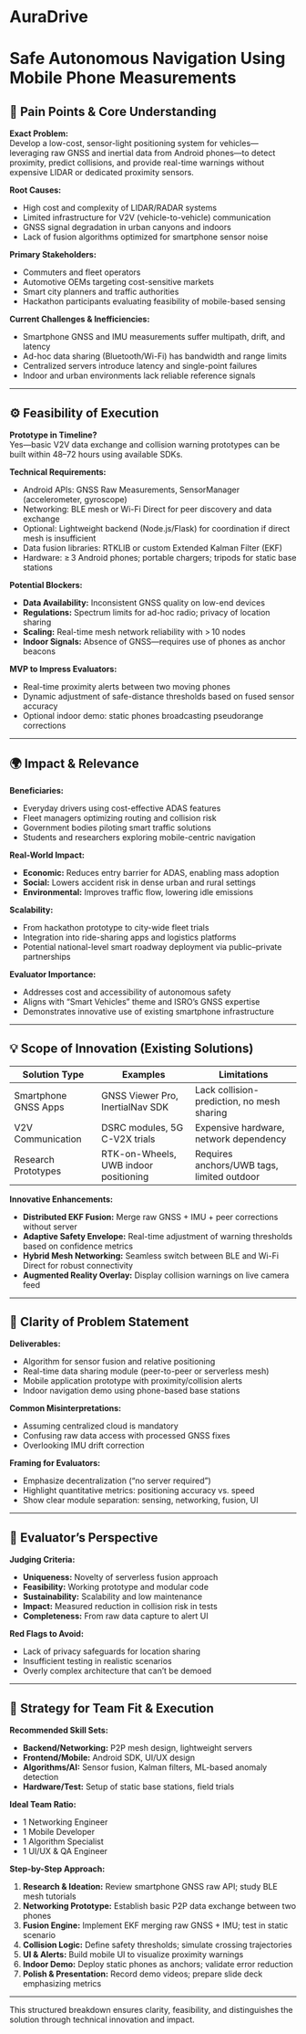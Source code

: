 # AuraDrive

# Safe Autonomous Navigation Using Mobile Phone Measurements

## 🔎 Pain Points & Core Understanding

**Exact Problem:**  
Develop a low-cost, sensor-light positioning system for vehicles—leveraging raw GNSS and inertial data from Android phones—to detect proximity, predict collisions, and provide real-time warnings without expensive LIDAR or dedicated proximity sensors.

**Root Causes:**  
- High cost and complexity of LIDAR/RADAR systems  
- Limited infrastructure for V2V (vehicle-to-vehicle) communication  
- GNSS signal degradation in urban canyons and indoors  
- Lack of fusion algorithms optimized for smartphone sensor noise

**Primary Stakeholders:**  
- Commuters and fleet operators  
- Automotive OEMs targeting cost-sensitive markets  
- Smart city planners and traffic authorities  
- Hackathon participants evaluating feasibility of mobile-based sensing

**Current Challenges & Inefficiencies:**  
- Smartphone GNSS and IMU measurements suffer multipath, drift, and latency  
- Ad-hoc data sharing (Bluetooth/Wi-Fi) has bandwidth and range limits  
- Centralized servers introduce latency and single-point failures  
- Indoor and urban environments lack reliable reference signals

***

## ⚙️ Feasibility of Execution

**Prototype in Timeline?**  
Yes—basic V2V data exchange and collision warning prototypes can be built within 48–72 hours using available SDKs.

**Technical Requirements:**  
- Android APIs: GNSS Raw Measurements, SensorManager (accelerometer, gyroscope)  
- Networking: BLE mesh or Wi-Fi Direct for peer discovery and data exchange  
- Optional: Lightweight backend (Node.js/Flask) for coordination if direct mesh is insufficient  
- Data fusion libraries: RTKLIB or custom Extended Kalman Filter (EKF)  
- Hardware: ≥ 3 Android phones; portable chargers; tripods for static base stations

**Potential Blockers:**  
- **Data Availability:** Inconsistent GNSS quality on low-end devices  
- **Regulations:** Spectrum limits for ad-hoc radio; privacy of location sharing  
- **Scaling:** Real-time mesh network reliability with > 10 nodes  
- **Indoor Signals:** Absence of GNSS—requires use of phones as anchor beacons

**MVP to Impress Evaluators:**  
- Real-time proximity alerts between two moving phones  
- Dynamic adjustment of safe-distance thresholds based on fused sensor accuracy  
- Optional indoor demo: static phones broadcasting pseudorange corrections

***

## 🌍 Impact & Relevance

**Beneficiaries:**  
- Everyday drivers using cost-effective ADAS features  
- Fleet managers optimizing routing and collision risk  
- Government bodies piloting smart traffic solutions  
- Students and researchers exploring mobile-centric navigation

**Real-World Impact:**  
- **Economic:** Reduces entry barrier for ADAS, enabling mass adoption  
- **Social:** Lowers accident risk in dense urban and rural settings  
- **Environmental:** Improves traffic flow, lowering idle emissions  

**Scalability:**  
- From hackathon prototype to city-wide fleet trials  
- Integration into ride-sharing apps and logistics platforms  
- Potential national-level smart roadway deployment via public–private partnerships

**Evaluator Importance:**  
- Addresses cost and accessibility of autonomous safety  
- Aligns with “Smart Vehicles” theme and ISRO’s GNSS expertise  
- Demonstrates innovative use of existing smartphone infrastructure

***

## 💡 Scope of Innovation (Existing Solutions)

| Solution Type            | Examples                                  | Limitations                                  |
|--------------------------|-------------------------------------------|----------------------------------------------|
| Smartphone GNSS Apps     | GNSS Viewer Pro, InertialNav SDK          | Lack collision-prediction, no mesh sharing   |
| V2V Communication        | DSRC modules, 5G C-V2X trials             | Expensive hardware, network dependency       |
| Research Prototypes      | RTK-on-Wheels, UWB indoor positioning  | Requires anchors/UWB tags, limited outdoor   |

**Innovative Enhancements:**  
- **Distributed EKF Fusion:** Merge raw GNSS + IMU + peer corrections without server  
- **Adaptive Safety Envelope:** Real-time adjustment of warning thresholds based on confidence metrics  
- **Hybrid Mesh Networking:** Seamless switch between BLE and Wi-Fi Direct for robust connectivity  
- **Augmented Reality Overlay:** Display collision warnings on live camera feed  

***

## 🧩 Clarity of Problem Statement

**Deliverables:**  
- Algorithm for sensor fusion and relative positioning  
- Real-time data sharing module (peer-to-peer or serverless mesh)  
- Mobile application prototype with proximity/collision alerts  
- Indoor navigation demo using phone-based base stations

**Common Misinterpretations:**  
- Assuming centralized cloud is mandatory  
- Confusing raw data access with processed GNSS fixes  
- Overlooking IMU drift correction

**Framing for Evaluators:**  
- Emphasize decentralization (“no server required”)  
- Highlight quantitative metrics: positioning accuracy vs. speed  
- Show clear module separation: sensing, networking, fusion, UI

***

## 🎯 Evaluator’s Perspective

**Judging Criteria:**  
- **Uniqueness:** Novelty of serverless fusion approach  
- **Feasibility:** Working prototype and modular code  
- **Sustainability:** Scalability and low maintenance  
- **Impact:** Measured reduction in collision risk in tests  
- **Completeness:** From raw data capture to alert UI

**Red Flags to Avoid:**  
- Lack of privacy safeguards for location sharing  
- Insufficient testing in realistic scenarios  
- Overly complex architecture that can’t be demoed

***

## 👥 Strategy for Team Fit & Execution

**Recommended Skill Sets:**  
- **Backend/Networking:** P2P mesh design, lightweight servers  
- **Frontend/Mobile:** Android SDK, UI/UX design  
- **Algorithms/AI:** Sensor fusion, Kalman filters, ML-based anomaly detection  
- **Hardware/Test:** Setup of static base stations, field trials  

**Ideal Team Ratio:**  
- 1 Networking Engineer  
- 1 Mobile Developer  
- 1 Algorithm Specialist  
- 1 UI/UX & QA Engineer  

**Step-by-Step Approach:**  
1. **Research & Ideation:** Review smartphone GNSS raw API; study BLE mesh tutorials  
2. **Networking Prototype:** Establish basic P2P data exchange between two phones  
3. **Fusion Engine:** Implement EKF merging raw GNSS + IMU; test in static scenario  
4. **Collision Logic:** Define safety thresholds; simulate crossing trajectories  
5. **UI & Alerts:** Build mobile UI to visualize proximity warnings  
6. **Indoor Demo:** Deploy static phones as anchors; validate error reduction  
7. **Polish & Presentation:** Record demo videos; prepare slide deck emphasizing metrics  

***

This structured breakdown ensures clarity, feasibility, and distinguishes the solution through technical innovation and impact.
